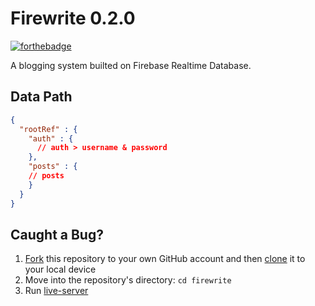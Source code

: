 # Firewrite 0.2.0
[![forthebadge](http://forthebadge.com/images/badges/uses-html.svg)](http://forthebadge.com)

A blogging system builted on Firebase Realtime Database.

## Data Path
```json
{
  "rootRef" : {
    "auth" : {
      // auth > username & password
    },
    "posts" : {
	// posts
    }
  }
}
```

## Caught a Bug?

1. [Fork](https://help.github.com/articles/fork-a-repo/) this repository to your own GitHub account and then [clone](https://help.github.com/articles/cloning-a-repository/) it to your local device
2. Move into the repository's directory: `cd firewrite`
3. Run [live-server](https://www.npmjs.com/package/live-server)
